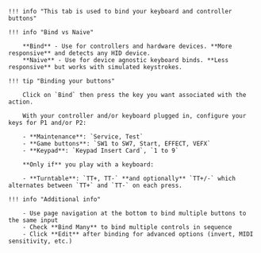     !!! info "This tab is used to bind your keyboard and controller buttons"

    !!! info "Bind vs Naive"

        **Bind** - Use for controllers and hardware devices. **More responsive** and detects any HID device.  
        **Naive** - Use for device agnostic keyboard binds. **Less responsive** but works with simulated keystrokes.

    !!! tip "Binding your buttons" 

        Click on `Bind` then press the key you want associated with the action.

        With your controller and/or keyboard plugged in, configure your keys for P1 and/or P2:  

		- **Maintenance**: `Service, Test`
		- **Game buttons**: `SW1 to SW7, Start, EFFECT, VEFX` 
		- **Keypad**: `Keypad Insert Card`, `1 to 9`

		**Only if** you play with a keyboard:

		- **Turntable**: `TT+, TT-` **and optionally** `TT+/-` which alternates between `TT+` and `TT-` on each press.

    !!! info "Additional info"

        - Use page navigation at the bottom to bind multiple buttons to the same input
        - Check **Bind Many** to bind multiple controls in sequence
        - Click **Edit** after binding for advanced options (invert, MIDI sensitivity, etc.)
